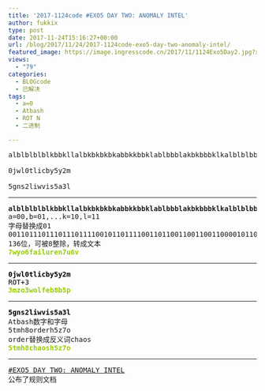 ```yaml
---
title: '2017-1124code #EXO5 DAY TWO: ANOMALY INTEL'
author: fukkix
type: post
date: 2017-11-24T15:16:27+00:00
url: /blog/2017/11/24/2017-1124code-exo5-day-two-anomaly-intel/
featured_image: https://image.ingresscode.cn/2017/11/1124Exo5Day2.jpg?x-oss-process=image/resize,m_fill,w_700,h_220
views:
  - "79"
categories:
  - BLOGcode
  - 已解决
tags:
  - a=0
  - Atbash
  - ROT N
  - 二进制

---
```

<pre><span style="font-weight: 400;">alblblblblkbbkllalbkbkbkbkabbkkbbklablbbblakbkbbbklkalblblbbalbkblbk

0jwl0tlicby5y2m

</span><span style="font-weight: 400;">5gns2liwvis5a3l</span><!--more--></pre>

* * *

<pre><span style="font-weight: 400;"><strong>alblblblblkbbkllalbkbkbkbkabbkkbbklablbbblakbkbbbklkalblblbbalbkblbk</strong>
a=00,b=01,...k=10,l=11
字母替换成01
0011011101110111011110010110111100110110011001100110000101101001011011000111010101110010011001010110111000110111011101010011011001110110
136位，可被8整除，转成文本
<span style="color: #99cc00;"><strong>7wyo6failuren7u6v</strong></span></span></pre>

* * *

<pre><span style="font-weight: 400;"><span style="color: #99cc00;"><strong><span style="color: #000000;">0jwl0tlicby5y2m
</span></strong><span style="color: #000000;">ROT+3</span><strong>
</strong><strong>3mzo3wolfeb8b5p</strong></span></span></pre>

* * *

<pre><span style="font-weight: 400;"><span style="color: #000000;"><strong>5gns2liwvis5a3l</strong></span>
Atbash数字和字母
5tmh8orderh5z7o
order替换成反义词chaos
<span style="color: #99cc00;"><strong>5tmh8chaosh5z7o</strong></span></span></pre>

* * *

<pre><a href="http://investigate.ingress.com/2017/11/23/exo5-day-two-anomaly-intel/">#EXO5 DAY TWO: ANOMALY INTEL</a>
公布了规则文档</pre>